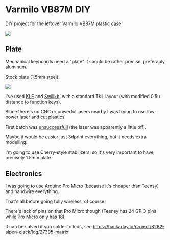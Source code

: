 # Varmilo VB87M DIY

DIY project for the leftover Varmilo VB87M plastic case

![](https://i.imgur.com/v0MGNCtl.jpg)


## Plate

Mechanical keyboards need a "plate" it should be rather precise, preferably aluminum.

Stock plate (1.5mm steel):

![](https://i.imgur.com/PDPaO1yl.jpg)

I've used [KLE][1] and [Swillkb][2], with a standard TKL layout (with modified 0.5u distance to function keys).

Since there's no CNC or powerful lasers nearby I was trying to use low-power laser and cut plastics.

First batch was [unsuccessfull](https://imgur.com/a/HyMhu) (the laser was apparently a little off).

Maybe it would be easier just 3dprint everything, but it needs extra modelling.

I'm going to use Cherry-style stabilizers, so it's very important to have precisely 1.5mm plate.


## Electronics

I was going to use Arduino Pro Micro (because it's cheaper than Teensy) and handwire everything.

That's all before going fully wireless, of course.

There's lack of pins on that Pro Micro though (Teensy has 24 GPIO pins while Pro Micro only has 18).

It can be solved if you solder to leds, see https://hackaday.io/project/8282-alpen-clack/log/27395-matrix


[1]: http://www.keyboard-layout-editor.com
[2]: http://builder.swillkb.com
